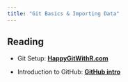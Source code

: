 ```yaml
---
title: "Git Basics & Importing Data"
---
```




## Reading

- Git Setup: **[HappyGitWithR.com](http://happygitwithr.com/)**

- Introduction to GitHub: **[GitHub intro](https://lab.github.com/githubtraining/introduction-to-github)**


